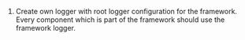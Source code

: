1. Create own logger with root logger configuration for the framework. Every component
which is part of the framework should use the framework logger.
